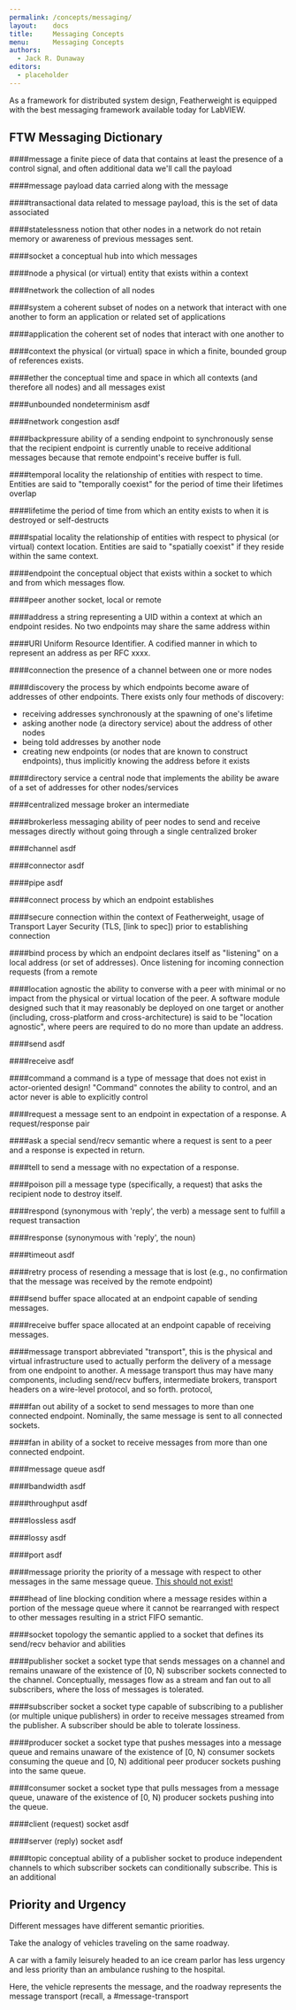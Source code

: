 ```yaml
---
permalink: /concepts/messaging/
layout:    docs
title:     Messaging Concepts
menu:      Messaging Concepts
authors:
  - Jack R. Dunaway
editors:
  - placeholder
---
```


As a framework for distributed system design, Featherweight
is equipped with the best messaging framework available
today for LabVIEW.

## FTW Messaging Dictionary

####message
a finite piece of data that contains at least
the presence of a control signal, and often additional data
we'll call the payload

####message payload
data carried along with the message

####transactional data
related to message payload, this is the set
of data associated

####statelessness
notion that other nodes in a network do not retain
memory or awareness of previous messages sent.

####socket
a conceptual hub into which messages

####node
a physical (or virtual) entity that exists within a context

####network
the collection of all nodes

####system
a coherent subset of nodes on a network that interact
with one another to form an application or related set of applications

####application
the coherent set of nodes that interact with
one another to

####context
the physical (or virtual) space in which a finite,
bounded group of references exists.

####ether
the conceptual time and space in which all contexts (and
therefore all nodes) and all messages exist

####unbounded nondeterminism
asdf

####network congestion
asdf

####backpressure
ability of a sending endpoint to synchronously sense
that the recipient endpoint is currently unable to receive additional
messages because that remote endpoint's receive buffer is full.

####temporal locality
the relationship of entities with
respect to time. Entities are said to "temporally coexist"
for the period of time their lifetimes overlap

####lifetime
the period of time from which an entity exists to when
it is destroyed or self-destructs

####spatial locality
the relationship of entities
with respect to physical (or virtual) context location.
Entities are said to "spatially coexist" if they reside
within the same context.

####endpoint
the conceptual object that exists within a socket to
which and from which messages flow.

####peer
another socket, local or remote

####address
a string representing a UID within a context at which
an endpoint resides. No two endpoints may share the same address
within

####URI
Uniform Resource Identifier. A codified manner in which to
represent an address as per RFC xxxx.

####connection
the presence of a channel between one or more nodes

####discovery
the process by which endpoints become aware of addresses
of other endpoints. There exists only four methods of discovery:
* receiving addresses synchronously at the spawning of one's lifetime
* asking another node (a directory service) about the address of other nodes
* being told addresses by another node
* creating new endpoints (or nodes that are known to construct endpoints),
  thus implicitly knowing the address before it exists

####directory service
a central node that implements the ability be
aware of a set of addresses for other nodes/services

####centralized message broker
an intermediate

####brokerless messaging
ability of peer nodes to send and receive messages directly
without going through a single centralized broker

####channel
asdf

####connector
asdf

####pipe
asdf

####connect
process by which an endpoint establishes

####secure connection
within the context of Featherweight, usage of
Transport Layer Security (TLS, [link to spec]) prior to establishing
connection

####bind
process by which an endpoint declares itself as "listening"
on a local address (or set of addresses). Once listening for incoming
connection requests (from a remote

####location agnostic
the ability to converse with a peer with minimal or no impact
from the physical or virtual location of the peer. A software
module designed such that it may reasonably be deployed on one
target or another (including, cross-platform and cross-architecture)
is said to be "location agnostic", where peers are required to
do no more than update an address.

####send
asdf

####receive
asdf

####command
a command is a type of message that does not exist in
actor-oriented design! "Command" connotes the ability to control, and
an actor never is able to explicitly control

####request
a message sent to an endpoint in expectation of a response.
A request/response pair

####ask
a special send/recv semantic where a request is sent to a peer
and a response is expected in return.

####tell
to send a message with no expectation of a response.

####poison pill
a message type (specifically, a request) that asks the
recipient node to destroy itself.

####respond
(synonymous with 'reply', the verb) a message sent to fulfill
a request transaction

####response
(synonymous with 'reply', the noun)

####timeout
asdf

####retry
process of resending a message that is lost (e.g., no confirmation
that the message was received by the remote endpoint)

####send buffer
space allocated at an endpoint capable of sending messages.

####receive buffer
space allocated at an endpoint capable of receiving messages.

####message transport
abbreviated "transport", this is the physical and
virtual infrastructure used to actually perform the delivery of a
message from one endpoint to another. A message transport thus may have
many components, including send/recv buffers, intermediate brokers, transport
headers on a wire-level protocol, and so forth.
protocol,

####fan out
ability of a socket to send messages to more than one connected
endpoint. Nominally, the same message is sent to all connected sockets.

####fan in
ability of a socket to receive messages from more than one connected
endpoint.

####message queue
asdf

####bandwidth
asdf

####throughput
asdf

####lossless
asdf

####lossy
asdf

####port
asdf

####message priority
the priority of a message with respect to other messages
in the same message queue. [This should not exist!](#priority)

####head of line blocking
condition where a message resides within a portion
of the message queue where it cannot be rearranged with respect to other
messages resulting in a strict FIFO semantic.

####socket topology
the semantic applied to a socket that defines its
send/recv behavior and abilities

####publisher socket
a socket type that sends messages on a channel and remains
unaware of the existence of [0, N) subscriber sockets connected to the channel.
Conceptually, messages flow as a stream and fan out to all subscribers, where
the loss of messages is tolerated.

####subscriber socket
a socket type capable of subscribing to a publisher
(or multiple unique publishers) in order to receive messages streamed from the
publisher. A subscriber should be able to tolerate lossiness.

####producer socket
a socket type that pushes messages into a message queue and
remains unaware of the existence of [0, N) consumer sockets consuming
the queue and [0, N) additional peer producer sockets pushing into the
same queue.

####consumer socket
a socket type that pulls messages from a message queue,
unaware of the existence of [0, N) producer sockets pushing
into the queue.

####client (request) socket
asdf

####server (reply) socket
asdf

####topic
conceptual ability of a publisher socket to produce independent
channels to which subscriber sockets can conditionally subscribe. This is
an additional

## Priority and Urgency

Different messages have different semantic priorities.

Take the analogy of vehicles traveling on the same roadway.

A car with a family leisurely headed to an ice cream parlor has
less urgency and less priority than an ambulance rushing to the
hospital.

Here, the vehicle represents the message, and the roadway represents
the message transport (recall, a #message-transport
